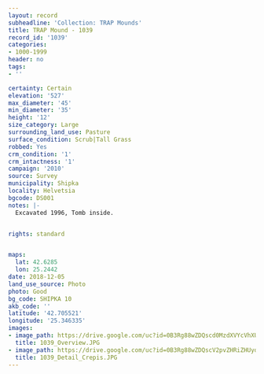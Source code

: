 ```yaml
---
layout: record
subheadline: 'Collection: TRAP Mounds'
title: TRAP Mound - 1039
record_id: '1039'
categories:
- 1000-1999
header: no
tags:
- ''

certainty: Certain
elevation: '527'
max_diameter: '45'
min_diameter: '35'
height: '12'
size_category: Large
surrounding_land_use: Pasture
surface_condition: Scrub|Tall Grass
robbed: Yes
crm_condition: '1'
crm_intactness: '1'
campaign: '2010'
source: Survey
municipality: Shipka
locality: Helvetsia
bgcode: DS001
notes: |-
  Excavated 1996, Tomb inside.


rights: standard


maps:
  lat: 42.6285
  lon: 25.2442
date: 2018-12-05
land_use_source: Photo
photo: Good
bg_code: SHIPKA 10
akb_code: ''
latitude: '42.705521'
longitude: '25.346335'
images:
- image_path: https://drive.google.com/uc?id=0B3Rg88wZDQscd0MzdXVYcVhXUnM
  title: 1039_Overview.JPG
- image_path: https://drive.google.com/uc?id=0B3Rg88wZDQscV2pvZHRiZHUydlk
  title: 1039_Detail_Crepis.JPG
---
```

